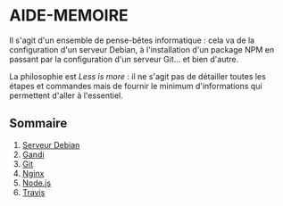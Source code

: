 # AIDE-MEMOIRE

Il s'agit d'un ensemble de pense-bêtes informatique : cela va de la configuration d'un serveur Debian, à l'installation d'un package NPM en passant par la configuration d'un serveur Git… et bien d'autre.

La philosophie est *Less is more* : il ne s'agit pas de détailler toutes les étapes et commandes mais de fournir le minimum d'informations qui permettent d'aller à l'essentiel.


## <a name='sommaire'>Sommaire</a>

  1. [Serveur Debian](/debian/debian.md)
  1. [Gandi](/gandi/gandi.md)
  1. [Git](#git)
  1. [Nginx](#nginx)
  1. [Node.js](#nodejs)
  1. [Travis](#travis)
